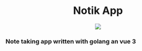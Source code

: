 # <center>Notik App</center>


<p align="center">
  <img src="https://github.com/gavrylenkoIvan/gonotes/blob/master/images/logo.png" />
</p>


### Note taking app written with golang an vue 3

